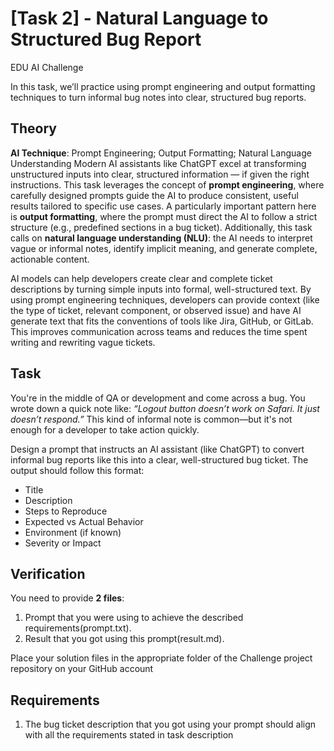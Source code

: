 # [Task 2] - Natural Language to Structured Bug Report
EDU AI Challenge

In this task, we’ll practice using prompt engineering and output formatting techniques to turn informal bug notes into clear, structured bug reports.
## Theory
**AI Technique**:  Prompt Engineering; Output Formatting; Natural Language Understanding
Modern AI assistants like ChatGPT excel at transforming unstructured inputs into clear, structured information — if given the right instructions. This task leverages the concept of **prompt engineering**, where carefully designed prompts guide the AI to produce consistent, useful results tailored to specific use cases.
A particularly important pattern here is **output formatting**, where the prompt must direct the AI to follow a strict structure (e.g., predefined sections in a bug ticket). Additionally, this task calls on **natural language understanding (NLU)**: the AI needs to interpret vague or informal notes, identify implicit meaning, and generate complete, actionable content. <br>

AI models can help developers create clear and complete ticket descriptions by turning simple inputs into formal, well-structured text. By using prompt engineering techniques, developers can provide context (like the type of ticket, relevant component, or observed issue) and have AI generate text that fits the conventions of tools like Jira, GitHub, or GitLab. This improves communication across teams and reduces the time spent writing and rewriting vague tickets.
 
## Task

You're in the middle of QA or development and come across a bug. You wrote down a quick note like:
*“Logout button doesn’t work on Safari. It just doesn’t respond.”*
This kind of informal note is common—but it's not enough for a developer to take action quickly. <br>

Design a prompt that instructs an AI assistant (like ChatGPT) to convert informal bug reports like this into a clear, well-structured bug ticket. The output should follow this format:
- Title
- Description
- Steps to Reproduce
- Expected vs Actual Behavior
- Environment (if known)
- Severity or Impact

## Verification
You need to provide **2 files**:
1. Prompt that you were using to achieve the described requirements(prompt.txt).
2. Result that you got using this prompt(result.md). <br>
 
Place your solution files in the appropriate folder of the Challenge project repository on your GitHub account
 
## Requirements
1. The bug ticket description that you got using your prompt should align with all the requirements stated in task description
 
 